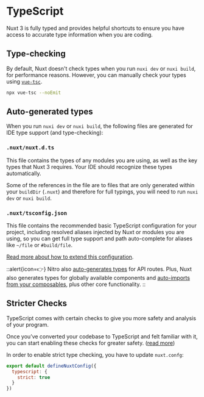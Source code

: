 # TypeScript

Nuxt 3 is fully typed and provides helpful shortcuts to ensure you have access to accurate type information when you are coding.

## Type-checking

By default, Nuxt doesn't check types when you run `nuxi dev` or `nuxi build`, for performance reasons. However, you can manually check your types using [`vue-tsc`](https://github.com/johnsoncodehk/volar/tree/master/packages/vue-tsc).

```bash
npx vue-tsc --noEmit
```

## Auto-generated types

When you run `nuxi dev` or `nuxi build`, the following files are generated for IDE type support (and type-checking):

### `.nuxt/nuxt.d.ts`

This file contains the types of any modules you are using, as well as the key types that Nuxt 3 requires. Your IDE should recognize these types automatically.

Some of the references in the file are to files that are only generated within your `buildDir` (`.nuxt`) and therefore for full typings, you will need to run `nuxi dev` or `nuxi build`.

### `.nuxt/tsconfig.json`

This file contains the recommended basic TypeScript configuration for your project, including resolved aliases injected by Nuxt or modules you are using, so you can get full type support and path auto-complete for aliases like `~/file` or `#build/file`.

[Read more about how to extend this configuration](/docs/directory-structure/tsconfig).

::alert{icon=👉}
Nitro also [auto-generates types](/concepts/server-engine#typed-api-routes) for API routes. Plus, Nuxt also generates types for globally available components and [auto-imports from your composables](/docs/directory-structure/composables), plus other core functionality.
::

## Stricter Checks

TypeScript comes with certain checks to give you more safety and analysis of your program.

Once you’ve converted your codebase to TypeScript and felt familiar with it, you can start enabling these checks for greater safety. ([read more](https://www.typescriptlang.org/docs/handbook/migrating-from-javascript.html#getting-stricter-checks))

In order to enable strict type checking, you have to update `nuxt.confg`:

```js
export default defineNuxtConfig({
  typescript: {
    strict: true
  }
})
```
